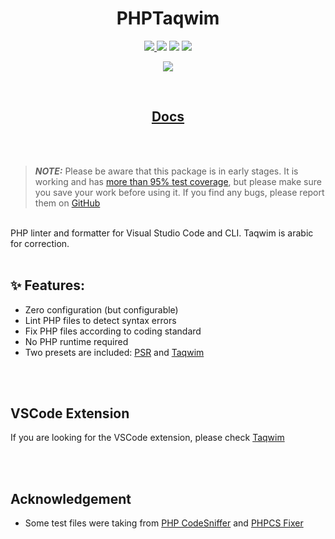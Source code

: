 <h1 align="center">PHPTaqwim</h1>

<p align="center">
<a target="_blank" href="https://www.npmjs.com/package/@kalimahapps/eslint-config">
  <img src="https://img.shields.io/badge/ESLint%20Config-kalimahapps-blue?style=flat-square">
</a>
<a target="_blank" href="https://marketplace.visualstudio.com/items?itemName=KalimahApps.taqwim">
  <img src="https://img.shields.io/visual-studio-marketplace/v/KalimahApps.taqwim?style=flat-square"></a>
  <a target="_blank" href="https://marketplace.visualstudio.com/items?itemName=KalimahApps.taqwim">
  <img src="https://img.shields.io/visual-studio-marketplace/d/KalimahApps.taqwim?style=flat-square&logo=visualstudiocode&logoColor=%23fff&label=downloads&labelColor=%232588cf"></a>
<a target="_blank" href="https://www.npmjs.com/package/@kalimahapps/taqwim">
  <img src="https://img.shields.io/npm/dt/%40kalimahapps/taqwim?style=flat-square&logo=npm&logoColor=%23ffffff&label=downloads&labelColor=%23c53635">
</a>
</p>
<p align="center">
<a target=_blank href="https://twitter.com/KalimahApps">
  <img src="https://img.shields.io/twitter/follow/KalimahApps?style=for-the-badge">
</a>

</p>

<br>

<h2 align="center">
<a href="https://taqwim.kalimah-apps.com/docs/"><strong>Docs</strong></a>
</h2>
<br>
<br>

> **_NOTE:_**  Please be aware that this package is in early stages. It is working and has [more than 95% test coverage](https://taqwim.kalimah-apps.com/docs/developers/testing.html), but please make sure you save your work before using it.
> If you find any bugs, please report them on [GitHub](https://github.com/kalimahapps/taqwim)

<br>
PHP linter and formatter for Visual Studio Code and CLI. Taqwim is arabic for correction.

<br>
<br>

## ✨ Features:
- Zero configuration (but configurable)
- Lint PHP files to detect syntax errors
- Fix PHP files according to coding standard
- No PHP runtime required
- Two presets are included: [PSR](https://taqwim.kalimah-apps.com/docs/rules/psr.html) and [Taqwim](https://taqwim.kalimah-apps.com/docs/rules/taqwim.html)

<br>
<br>

## VSCode Extension
If you are looking for the VSCode extension, please check [Taqwim](https://marketplace.visualstudio.com/items?itemName=KalimahApps.taqwim)


<br>
<br>

## Acknowledgement
- Some test files were taking from [PHP CodeSniffer](https://github.com/squizlabs/PHP_CodeSniffer) and [PHPCS Fixer](https://github.com/PHP-CS-Fixer/PHP-CS-Fixer)